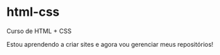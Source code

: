 # html-css
 Curso de HTML + CSS

Estou aprendendo a criar sites e agora vou gerenciar meus repositórios!

